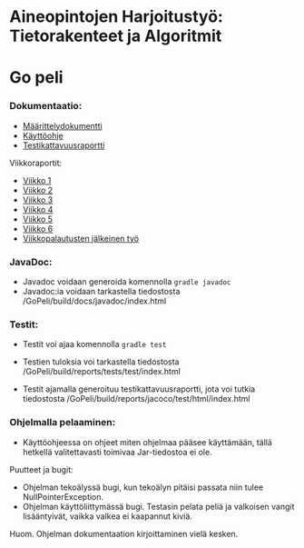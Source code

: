 # Aineopintojen Harjoitustyö: Tietorakenteet ja Algoritmit
# Go peli

### Dokumentaatio:

- [Määrittelydokumentti](dokumentaatio/Maarittelydokumentti.md)
- [Käyttöohje](dokumentaatio/Kayttoohje.md)
- [Testikattavuusraportti](dokumentaatio/Testikattavuusraportti.md)

Viikkoraportit:

- [Viikko 1](dokumentaatio/Viikkoraportti1.md)
- [Viikko 2](dokumentaatio/Viikkoraportti2.md)
- [Viikko 3](dokumentaatio/Viikkoraportti3.md)
- [Viikko 4](dokumentaatio/Viikkoraportti4.md)
- [Viikko 5](dokumentaatio/Viikkoraportti5.md)
- [Viikko 6](dokumentaatio/Viikkoraportti6.md)
- [Viikkopalautusten jälkeinen työ](dokumentaatio/Viikkopalautuksienjalkeen.md)

### JavaDoc:

- Javadoc voidaan generoida komennolla `gradle javadoc`
- Javadoc:ia voidaan tarkastella tiedostosta /GoPeli/build/docs/javadoc/index.html

### Testit:

- Testit voi ajaa komennolla `gradle test`
- Testien tuloksia voi tarkastella tiedostosta /GoPeli/build/reports/tests/test/index.html

- Testit ajamalla generoituu testikattavuusraportti, jota voi tutkia tiedostosta /GoPeli/build/reports/jacoco/test/html/index.html

### Ohjelmalla pelaaminen:

- Käyttöohjeessa on ohjeet miten ohjelmaa pääsee käyttämään, tällä hetkellä valitettavasti toimivaa Jar-tiedostoa ei ole.

Puutteet ja bugit:

- Ohjelman tekoälyssä bugi, kun tekoälyn pitäisi passata niin tulee NullPointerException.
- Ohjelman käyttöliittymässä bugi. Testasin pelata peliä ja valkoisen vangit lisääntyivät, vaikka valkea ei kaapannut kiviä.

Huom. Ohjelman dokumentaation kirjoittaminen vielä kesken.